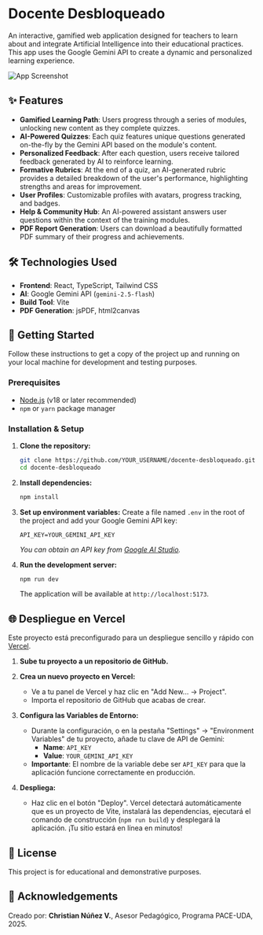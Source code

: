 
# Docente Desbloqueado

An interactive, gamified web application designed for teachers to learn about and integrate Artificial Intelligence into their educational practices. This app uses the Google Gemini API to create a dynamic and personalized learning experience.

![App Screenshot](https://i.imgur.com/8a1b2c3.png) 

## ✨ Features

- **Gamified Learning Path**: Users progress through a series of modules, unlocking new content as they complete quizzes.
- **AI-Powered Quizzes**: Each quiz features unique questions generated on-the-fly by the Gemini API based on the module's content.
- **Personalized Feedback**: After each question, users receive tailored feedback generated by AI to reinforce learning.
- **Formative Rubrics**: At the end of a quiz, an AI-generated rubric provides a detailed breakdown of the user's performance, highlighting strengths and areas for improvement.
- **User Profiles**: Customizable profiles with avatars, progress tracking, and badges.
- **Help & Community Hub**: An AI-powered assistant answers user questions within the context of the training modules.
- **PDF Report Generation**: Users can download a beautifully formatted PDF summary of their progress and achievements.

## 🛠️ Technologies Used

- **Frontend**: React, TypeScript, Tailwind CSS
- **AI**: Google Gemini API (`gemini-2.5-flash`)
- **Build Tool**: Vite
- **PDF Generation**: jsPDF, html2canvas

## 🚀 Getting Started

Follow these instructions to get a copy of the project up and running on your local machine for development and testing purposes.

### Prerequisites

- [Node.js](https://nodejs.org/) (v18 or later recommended)
- `npm` or `yarn` package manager

### Installation & Setup

1.  **Clone the repository:**
    ```sh
    git clone https://github.com/YOUR_USERNAME/docente-desbloqueado.git
    cd docente-desbloqueado
    ```

2.  **Install dependencies:**
    ```sh
    npm install
    ```

3.  **Set up environment variables:**
    Create a file named `.env` in the root of the project and add your Google Gemini API key:
    ```
    API_KEY=YOUR_GEMINI_API_KEY
    ```
    *You can obtain an API key from [Google AI Studio](https://aistudio.google.com/).*

4.  **Run the development server:**
    ```sh
    npm run dev
    ```
    The application will be available at `http://localhost:5173`.

## 🌐 Despliegue en Vercel

Este proyecto está preconfigurado para un despliegue sencillo y rápido con [Vercel](https://vercel.com/).

1.  **Sube tu proyecto a un repositorio de GitHub.**

2.  **Crea un nuevo proyecto en Vercel:**
    - Ve a tu panel de Vercel y haz clic en "Add New... -> Project".
    - Importa el repositorio de GitHub que acabas de crear.

3.  **Configura las Variables de Entorno:**
    - Durante la configuración, o en la pestaña "Settings" -> "Environment Variables" de tu proyecto, añade tu clave de API de Gemini:
      - **Name**: `API_KEY`
      - **Value**: `YOUR_GEMINI_API_KEY`
    - **Importante**: El nombre de la variable debe ser `API_KEY` para que la aplicación funcione correctamente en producción.

4.  **Despliega:**
    - Haz clic en el botón "Deploy". Vercel detectará automáticamente que es un proyecto de Vite, instalará las dependencias, ejecutará el comando de construcción (`npm run build`) y desplegará la aplicación. ¡Tu sitio estará en línea en minutos!

## 📄 License

This project is for educational and demonstrative purposes.

## 🙏 Acknowledgements

Creado por: **Christian Núñez V.**, Asesor Pedagógico, Programa PACE-UDA, 2025.
